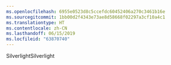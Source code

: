 ```yaml
---
ms.openlocfilehash: 6955e0523d8c5ccefdc60452406a270c3461b16e
ms.sourcegitcommit: 1bb00d2f4343e73ae8d58668f02297a3cf10a4c1
ms.translationtype: HT
ms.contentlocale: zh-CN
ms.lasthandoff: 06/15/2019
ms.locfileid: "63870740"
---
```

<span data-ttu-id="efe0a-101">Silverlight</span><span class="sxs-lookup"><span data-stu-id="efe0a-101">Silverlight</span></span>